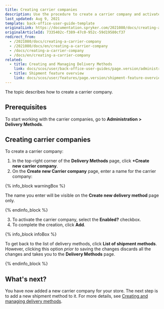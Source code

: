 ```yaml
---
title: Creating carrier companies
description: Use the procedure to create a carrier company and activate it in the Back Office.
last_updated: Aug 9, 2021
template: back-office-user-guide-template
originalLink: https://documentation.spryker.com/2021080/docs/creating-a-carrier-company
originalArticleId: 7335402c-f389-47c0-952c-59d19580cf37
redirect_from:
  - /2021080/docs/creating-a-carrier-company
  - /2021080/docs/en/creating-a-carrier-company
  - /docs/creating-a-carrier-company
  - /docs/en/creating-a-carrier-company
related:
  - title: Creating and Managing Delivery Methods
    link: docs/scos/user/back-office-user-guides/page.version/administration/delivery-methods/creating-and-managing-delivery-methods.html
  - title: Shipment feature overview
    link: docs/scos/user/features/page.version/shipment-feature-overview.html
---
```


The topic describes how to create a carrier company.

## Prerequisites

To start working with the carrier companies, go to **Administration&nbsp;<span aria-label="and then">></span> Delivery Methods**.

## Creating carrier companies

To create a carrier company:

1. In the top-right corner of the **Delivery Methods** page, click **+Create new carrier company**.
2. On the **Create new Carrier company** page, enter a name for the carrier company:

{% info_block warningBox %}

 The name you enter will be visible on the **Create new delivery method** page only.

{% endinfo_block %}

3. To activate the carrier company, select the **Enabled?** checkbox.
4. To complete the creation, click **Add**.

{% info_block infoBox %}

To get back to the list of delivery methods, click **List of shipment methods**. However, clicking this option *prior to* saving the changes discards all the changes and takes you to the **Delivery Methods** page.

{% endinfo_block %}

## What's next?

You have now added a new carrier company for your store.
The next step is to add a new shipment method to it. For more details, see [Creating and managing delivery methods](/docs/scos/user/back-office-user-guides/{{page.version}}/administration/delivery-methods/creating-and-managing-delivery-methods.html).
